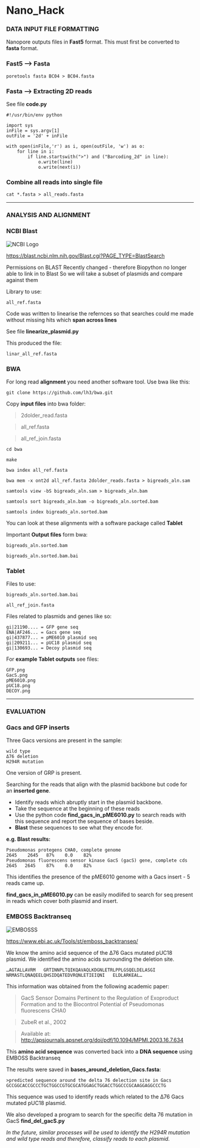 # Nano_Hack

### DATA INPUT FILE FORMATTING

Nanopore outputs files in **Fast5** format. This must first be converted to **fasta** format.

### Fast5 --> Fasta 

	poretools fasta BC04 > BC04.fasta

### Fasta --> Extracting 2D reads

See file **code.py**

    #!/usr/bin/env python

    import sys
    inFile = sys.argv[1]
    outFile = '2d' + inFile

    with open(inFile,'r') as i, open(outFile, 'w') as o:
    	for line in i:
	    	if line.startswith(">") and ("Barcoding_2d" in line):
		    	o.write(line)
		    	o.write(next(i))

### Combine all reads into single file

	cat *.fasta > all_reads.fasta
	
------------------------------------------------------------------------------------------------------------------

### ANALYSIS AND ALIGNMENT 

### NCBI Blast
![NCBI Logo](https://blast.ncbi.nlm.nih.gov/images/nucleutide-blast-cover.png)

https://blast.ncbi.nlm.nih.gov/Blast.cgi?PAGE_TYPE=BlastSearch

Permissions on BLAST Recently changed - therefore Biopython no longer able to link in to Blast
So we will take a subset of plasmids and compare against them 

Library to use:

	all_ref.fasta

Code was written to linearise the refernces so that searches could me made without missing hits which **span across lines**

See file **linearize_plasmid.py**

This produced the file:
	
	linar_all_ref.fasta

### BWA

For long read **alignment** you need another software tool. Use bwa like this:

    git clone https://github.com/lh3/bwa.git

 Copy **input files** into bwa folder:
 
 > 2dolder_read.fasta
 
 > all_ref.fasta
 
 > all_ref_join.fasta
    
    cd bwa

    make 

    bwa index all_ref.fasta

    bwa mem -x ont2d all_ref.fasta 2dolder_reads.fasta > bigreads_aln.sam

    samtools view -bS bigreads_aln.sam > bigreads_aln.bam

    samtools sort bigreads_aln.bam -o bigreads_aln.sorted.bam
    
    samtools index bigreads_aln.sorted.bam

  You can look at these alignments with a software package called **Tablet**

Important **Output files** form bwa:
	
	bigreads_aln.sorted.bam
	
	bigreads_aln.sorted.bam.bai

	
### Tablet

Files to use:

	bigreads_aln.sorted.bam.bai
	
	all_ref_join.fasta

Files related to plasmids and genes like so:

	gi|21190.... = GFP gene seq
	ENA|AF246... = Gacs gene seq
	gi|437877... = pME6010 plasmid seq
	gi|209211... = pUC18 plasmid seq
	gi|130693... = Decoy plasmid seq
	
For **example Tablet outputs** see files:

	GFP.png
	GacS.png
	pME6010.png
	pUC18.png
	DECOY.png
	
------------------------------------------------------------------------------------------------------------------

### EVALUATION 

### Gacs and GFP inserts

Three Gacs versions are present in the sample:
	
	wild type
	Δ76 deletion
	H294R mutation
	
One version of GRP is present.
	
Searching for the reads that align with the plasmid backbone but code for an **inserted gene**.

- Identify reads which abruptly start in the plasmid backbone.
- Take the sequence at the beginning of these reads
- Use the python code **find_gacs_in_pME6010.py** to search reads with this sequence and report the sequence of bases beside.
- **Blast** these sequences to see what they encode for.

**e.g. Blast results:**

	Pseudomonas protegens CHA0, complete genome                          2645    2645   87%    0.0    82% 
	Pseudomonas fluorescens sensor kinase GacS (gacS) gene, complete cds 2645   2645    87%    0.0    82% 
	
This identifies the presence of the pME6010 genome with a Gacs insert - 5 reads came up.

**find_gacs_in_pME6010.py** can be easily modiifed to search for seq present in reads which cover both plasmid and insert.


### EMBOSS Backtranseq

![EMBOSSS](https://www.ebi.ac.uk/web_guidelines/images/logos/EMBL-EBI/EMBL_EBI_Logo_black.png)

https://www.ebi.ac.uk/Tools/st/emboss_backtranseq/

We know the amino acid sequence of the Δ76 Gacs mutated pUC18 plasmid.
We identified the amino acids surrounding the deletion site.

	…AGTALLAVRM   GRTINNPLTQIKQAVAQLKDGNLETRLPPLGSQELDELASGI
	NRMASTLQNAQEELQHSIDQATEDVRQNLETIEIQNI   ELDLARKEAL…
	
This information was obtained from the following academic paper:

> GacS Sensor Domains Pertinent to the Regulation of Exoproduct Formation and 
> to the Biocontrol Potential of Pseudomonas fluorescens CHA0
	
> ZubeR et al., 2002

> Available at: http://apsjournals.apsnet.org/doi/pdf/10.1094/MPMI.2003.16.7.634

This **amino acid sequence** was converted back into a **DNA sequence** using EMBOSS Backtranseq


The results were saved in **bases_around_deletion_Gacs.fasta**:

	>predicted sequence around the delta 76 delection site in Gacs
	GCCGGCACCGCCCTGCTGGCCGTGCGCATGGAGCTGGACCTGGCCCGCAAGGAGGCCCTG

This sequence was used to identify reads which related to the Δ76 Gacs mutated pUC18 plasmid.

We also developed a program to search for the specific delta 76 mutation in GacS
**find_del_gacS.py**

*In the future, similar processes will be used to identify the H294R mutation and wild type reads and therefore, classify reads to each plasmid.*
